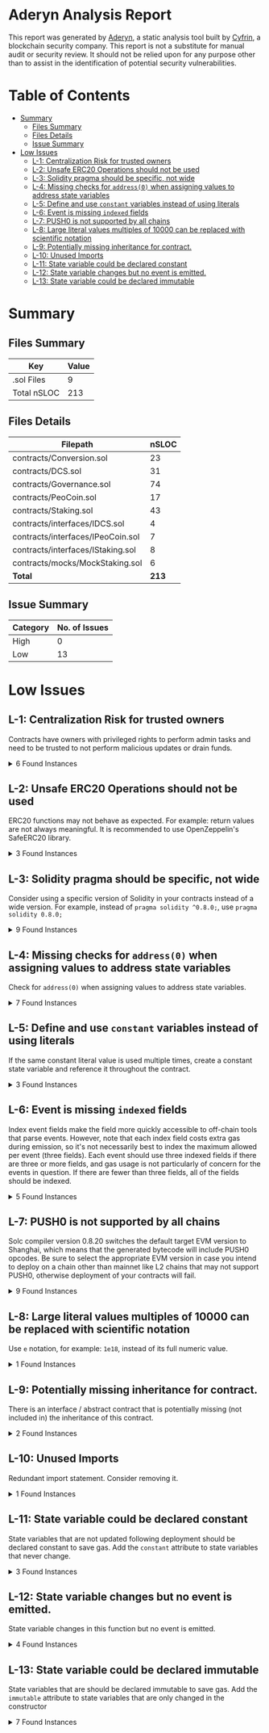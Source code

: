 # Aderyn Analysis Report

This report was generated by [Aderyn](https://github.com/Cyfrin/aderyn), a static analysis tool built by [Cyfrin](https://cyfrin.io), a blockchain security company. This report is not a substitute for manual audit or security review. It should not be relied upon for any purpose other than to assist in the identification of potential security vulnerabilities.
# Table of Contents

- [Summary](#summary)
  - [Files Summary](#files-summary)
  - [Files Details](#files-details)
  - [Issue Summary](#issue-summary)
- [Low Issues](#low-issues)
  - [L-1: Centralization Risk for trusted owners](#l-1-centralization-risk-for-trusted-owners)
  - [L-2: Unsafe ERC20 Operations should not be used](#l-2-unsafe-erc20-operations-should-not-be-used)
  - [L-3: Solidity pragma should be specific, not wide](#l-3-solidity-pragma-should-be-specific-not-wide)
  - [L-4: Missing checks for `address(0)` when assigning values to address state variables](#l-4-missing-checks-for-address0-when-assigning-values-to-address-state-variables)
  - [L-5: Define and use `constant` variables instead of using literals](#l-5-define-and-use-constant-variables-instead-of-using-literals)
  - [L-6: Event is missing `indexed` fields](#l-6-event-is-missing-indexed-fields)
  - [L-7: PUSH0 is not supported by all chains](#l-7-push0-is-not-supported-by-all-chains)
  - [L-8: Large literal values multiples of 10000 can be replaced with scientific notation](#l-8-large-literal-values-multiples-of-10000-can-be-replaced-with-scientific-notation)
  - [L-9: Potentially missing inheritance for contract.](#l-9-potentially-missing-inheritance-for-contract)
  - [L-10: Unused Imports](#l-10-unused-imports)
  - [L-11: State variable could be declared constant](#l-11-state-variable-could-be-declared-constant)
  - [L-12: State variable changes but no event is emitted.](#l-12-state-variable-changes-but-no-event-is-emitted)
  - [L-13: State variable could be declared immutable](#l-13-state-variable-could-be-declared-immutable)


# Summary

## Files Summary

| Key | Value |
| --- | --- |
| .sol Files | 9 |
| Total nSLOC | 213 |


## Files Details

| Filepath | nSLOC |
| --- | --- |
| contracts/Conversion.sol | 23 |
| contracts/DCS.sol | 31 |
| contracts/Governance.sol | 74 |
| contracts/PeoCoin.sol | 17 |
| contracts/Staking.sol | 43 |
| contracts/interfaces/IDCS.sol | 4 |
| contracts/interfaces/IPeoCoin.sol | 7 |
| contracts/interfaces/IStaking.sol | 8 |
| contracts/mocks/MockStaking.sol | 6 |
| **Total** | **213** |


## Issue Summary

| Category | No. of Issues |
| --- | --- |
| High | 0 |
| Low | 13 |


# Low Issues

## L-1: Centralization Risk for trusted owners

Contracts have owners with privileged rights to perform admin tasks and need to be trusted to not perform malicious updates or drain funds.

<details><summary>6 Found Instances</summary>


- Found in contracts/DCS.sol [Line: 12](contracts/DCS.sol#L12)

	```solidity
	contract DCS is Ownable {
	```

- Found in contracts/DCS.sol [Line: 65](contracts/DCS.sol#L65)

	```solidity
	    function updateWeights(uint256 _tokenWeight, uint256 _stakeWeight, uint256 _timeWeight) external onlyOwner {
	```

- Found in contracts/Governance.sol [Line: 12](contracts/Governance.sol#L12)

	```solidity
	contract Governance is Ownable {
	```

- Found in contracts/Governance.sol [Line: 138](contracts/Governance.sol#L138)

	```solidity
	    function updateParameters(uint256 _votingPeriod, uint256 _quorum, uint256 _majorityPercentage) external onlyOwner {
	```

- Found in contracts/PeoCoin.sol [Line: 16](contracts/PeoCoin.sol#L16)

	```solidity
	contract PeoCoin is ERC20, Ownable {
	```

- Found in contracts/PeoCoin.sol [Line: 29](contracts/PeoCoin.sol#L29)

	```solidity
	    function mint(address to, uint256 amount) external onlyOwner {
	```

</details>



## L-2: Unsafe ERC20 Operations should not be used

ERC20 functions may not behave as expected. For example: return values are not always meaningful. It is recommended to use OpenZeppelin's SafeERC20 library.

<details><summary>3 Found Instances</summary>


- Found in contracts/Conversion.sol [Line: 51](contracts/Conversion.sol#L51)

	```solidity
	        bool success = peoToken.transferFrom(msg.sender, address(this), amount);
	```

- Found in contracts/Staking.sol [Line: 52](contracts/Staking.sol#L52)

	```solidity
	        bool success = peoToken.transferFrom(msg.sender, address(this), amount);
	```

- Found in contracts/Staking.sol [Line: 95](contracts/Staking.sol#L95)

	```solidity
	        bool success = peoToken.transfer(msg.sender, info.amount + reward);
	```

</details>



## L-3: Solidity pragma should be specific, not wide

Consider using a specific version of Solidity in your contracts instead of a wide version. For example, instead of `pragma solidity ^0.8.0;`, use `pragma solidity 0.8.0;`

<details><summary>9 Found Instances</summary>


- Found in contracts/Conversion.sol [Line: 2](contracts/Conversion.sol#L2)

	```solidity
	pragma solidity ^0.8.28;
	```

- Found in contracts/DCS.sol [Line: 2](contracts/DCS.sol#L2)

	```solidity
	pragma solidity ^0.8.28;
	```

- Found in contracts/Governance.sol [Line: 2](contracts/Governance.sol#L2)

	```solidity
	pragma solidity ^0.8.28;
	```

- Found in contracts/PeoCoin.sol [Line: 2](contracts/PeoCoin.sol#L2)

	```solidity
	pragma solidity ^0.8.28;
	```

- Found in contracts/Staking.sol [Line: 2](contracts/Staking.sol#L2)

	```solidity
	pragma solidity ^0.8.28;
	```

- Found in contracts/interfaces/IDCS.sol [Line: 2](contracts/interfaces/IDCS.sol#L2)

	```solidity
	pragma solidity ^0.8.28;
	```

- Found in contracts/interfaces/IPeoCoin.sol [Line: 2](contracts/interfaces/IPeoCoin.sol#L2)

	```solidity
	pragma solidity ^0.8.28;
	```

- Found in contracts/interfaces/IStaking.sol [Line: 2](contracts/interfaces/IStaking.sol#L2)

	```solidity
	pragma solidity ^0.8.28;
	```

- Found in contracts/mocks/MockStaking.sol [Line: 2](contracts/mocks/MockStaking.sol#L2)

	```solidity
	pragma solidity ^0.8.28;
	```

</details>



## L-4: Missing checks for `address(0)` when assigning values to address state variables

Check for `address(0)` when assigning values to address state variables.

<details><summary>7 Found Instances</summary>


- Found in contracts/Conversion.sol [Line: 38](contracts/Conversion.sol#L38)

	```solidity
	        peoToken = IPeoCoin(_peoToken);
	```

- Found in contracts/Conversion.sol [Line: 39](contracts/Conversion.sol#L39)

	```solidity
	        backendService = _backendService;
	```

- Found in contracts/DCS.sol [Line: 33](contracts/DCS.sol#L33)

	```solidity
	        peoToken = IPeoCoin(_peoToken);
	```

- Found in contracts/DCS.sol [Line: 34](contracts/DCS.sol#L34)

	```solidity
	        staking = IStaking(_staking);
	```

- Found in contracts/Governance.sol [Line: 65](contracts/Governance.sol#L65)

	```solidity
	        peoToken = IPeoCoin(_peoToken);
	```

- Found in contracts/Governance.sol [Line: 66](contracts/Governance.sol#L66)

	```solidity
	        dcs = IDCS(_dcs);
	```

- Found in contracts/Staking.sol [Line: 41](contracts/Staking.sol#L41)

	```solidity
	        peoToken = IPeoCoin(_peoToken);
	```

</details>



## L-5: Define and use `constant` variables instead of using literals

If the same constant literal value is used multiple times, create a constant state variable and reference it throughout the contract.

<details><summary>3 Found Instances</summary>


- Found in contracts/Staking.sol [Line: 76](contracts/Staking.sol#L76)

	```solidity
	        uint256 baseReward = (info.amount * baseAPY * stakedDays) / (365 * 100);
	```

- Found in contracts/Staking.sol [Line: 79](contracts/Staking.sol#L79)

	```solidity
	        uint256 bonus = (baseReward * (tierMultiplier - 100)) / 100;
	```

</details>



## L-6: Event is missing `indexed` fields

Index event fields make the field more quickly accessible to off-chain tools that parse events. However, note that each index field costs extra gas during emission, so it's not necessarily best to index the maximum allowed per event (three fields). Each event should use three indexed fields if there are three or more fields, and gas usage is not particularly of concern for the events in question. If there are fewer than three fields, all of the fields should be indexed.

<details><summary>5 Found Instances</summary>


- Found in contracts/Conversion.sol [Line: 25](contracts/Conversion.sol#L25)

	```solidity
	    event ConversionRequested(address indexed user, uint256 amount, string mobileNumber, string currency);
	```

- Found in contracts/Conversion.sol [Line: 31](contracts/Conversion.sol#L31)

	```solidity
	    event ConversionConfirmed(address indexed user, uint256 amount, string mobileNumber);
	```

- Found in contracts/Governance.sol [Line: 47](contracts/Governance.sol#L47)

	```solidity
	    event ProposalCreated(uint256 proposalId, address proposer, string description);
	```

- Found in contracts/Governance.sol [Line: 54](contracts/Governance.sol#L54)

	```solidity
	    event VoteCast(uint256 proposalId, address voter, bool support, uint256 weight);
	```

- Found in contracts/Governance.sol [Line: 58](contracts/Governance.sol#L58)

	```solidity
	    event ProposalExecuted(uint256 proposalId);
	```

</details>



## L-7: PUSH0 is not supported by all chains

Solc compiler version 0.8.20 switches the default target EVM version to Shanghai, which means that the generated bytecode will include PUSH0 opcodes. Be sure to select the appropriate EVM version in case you intend to deploy on a chain other than mainnet like L2 chains that may not support PUSH0, otherwise deployment of your contracts will fail.

<details><summary>9 Found Instances</summary>


- Found in contracts/Conversion.sol [Line: 2](contracts/Conversion.sol#L2)

	```solidity
	pragma solidity ^0.8.28;
	```

- Found in contracts/DCS.sol [Line: 2](contracts/DCS.sol#L2)

	```solidity
	pragma solidity ^0.8.28;
	```

- Found in contracts/Governance.sol [Line: 2](contracts/Governance.sol#L2)

	```solidity
	pragma solidity ^0.8.28;
	```

- Found in contracts/PeoCoin.sol [Line: 2](contracts/PeoCoin.sol#L2)

	```solidity
	pragma solidity ^0.8.28;
	```

- Found in contracts/Staking.sol [Line: 2](contracts/Staking.sol#L2)

	```solidity
	pragma solidity ^0.8.28;
	```

- Found in contracts/interfaces/IDCS.sol [Line: 2](contracts/interfaces/IDCS.sol#L2)

	```solidity
	pragma solidity ^0.8.28;
	```

- Found in contracts/interfaces/IPeoCoin.sol [Line: 2](contracts/interfaces/IPeoCoin.sol#L2)

	```solidity
	pragma solidity ^0.8.28;
	```

- Found in contracts/interfaces/IStaking.sol [Line: 2](contracts/interfaces/IStaking.sol#L2)

	```solidity
	pragma solidity ^0.8.28;
	```

- Found in contracts/mocks/MockStaking.sol [Line: 2](contracts/mocks/MockStaking.sol#L2)

	```solidity
	pragma solidity ^0.8.28;
	```

</details>



## L-8: Large literal values multiples of 10000 can be replaced with scientific notation

Use `e` notation, for example: `1e18`, instead of its full numeric value.

<details><summary>1 Found Instances</summary>


- Found in contracts/PeoCoin.sol [Line: 21](contracts/PeoCoin.sol#L21)

	```solidity
	        _mint(msg.sender, 1_000_000 * 10**decimals());
	```

</details>



## L-9: Potentially missing inheritance for contract.

There is an interface / abstract contract that is potentially missing (not included in) the inheritance of this contract.

<details><summary>2 Found Instances</summary>


- Found in contracts/Staking.sol [Line: 11](contracts/Staking.sol#L11)

	Is this contract supposed to implement an interface? Consider extending one of the following: IStaking
	```solidity
	contract Staking {
	```

- Found in contracts/mocks/MockStaking.sol [Line: 8](contracts/mocks/MockStaking.sol#L8)

	Is this contract supposed to implement an interface? Consider extending one of the following: IStaking
	```solidity
	contract MockStaking {
	```

</details>



## L-10: Unused Imports

Redundant import statement. Consider removing it.

<details><summary>1 Found Instances</summary>


- Found in contracts/Conversion.sol [Line: 5](contracts/Conversion.sol#L5)

	```solidity
	import "./interfaces/IDCS.sol"; 
	```

</details>



## L-11: State variable could be declared constant

State variables that are not updated following deployment should be declared constant to save gas. Add the `constant` attribute to state variables that never change.

<details><summary>3 Found Instances</summary>


- Found in contracts/Staking.sol [Line: 27](contracts/Staking.sol#L27)

	```solidity
	    uint256 public baseAPY = 10;
	```

- Found in contracts/Staking.sol [Line: 31](contracts/Staking.sol#L31)

	```solidity
	    uint256 public lockPeriod = 30 days;
	```

- Found in contracts/Staking.sol [Line: 35](contracts/Staking.sol#L35)

	```solidity
	    uint256 public bronzeMultiplier = 100;
	```

</details>



## L-12: State variable changes but no event is emitted.

State variable changes in this function but no event is emitted.

<details><summary>4 Found Instances</summary>


- Found in contracts/DCS.sol [Line: 65](contracts/DCS.sol#L65)

	```solidity
	    function updateWeights(uint256 _tokenWeight, uint256 _stakeWeight, uint256 _timeWeight) external onlyOwner {
	```

- Found in contracts/Governance.sol [Line: 138](contracts/Governance.sol#L138)

	```solidity
	    function updateParameters(uint256 _votingPeriod, uint256 _quorum, uint256 _majorityPercentage) external onlyOwner {
	```

- Found in contracts/Staking.sol [Line: 48](contracts/Staking.sol#L48)

	```solidity
	    function stake(uint256 amount) external {
	```

- Found in contracts/Staking.sol [Line: 87](contracts/Staking.sol#L87)

	```solidity
	    function unstake() external {
	```

</details>



## L-13: State variable could be declared immutable

State variables that are should be declared immutable to save gas. Add the `immutable` attribute to state variables that are only changed in the constructor

<details><summary>7 Found Instances</summary>


- Found in contracts/Conversion.sol [Line: 14](contracts/Conversion.sol#L14)

	```solidity
	    IPeoCoin public peoToken;
	```

- Found in contracts/Conversion.sol [Line: 18](contracts/Conversion.sol#L18)

	```solidity
	    address public backendService;
	```

- Found in contracts/DCS.sol [Line: 14](contracts/DCS.sol#L14)

	```solidity
	    IPeoCoin public peoToken;
	```

- Found in contracts/DCS.sol [Line: 17](contracts/DCS.sol#L17)

	```solidity
	    IStaking public staking;
	```

- Found in contracts/Governance.sol [Line: 14](contracts/Governance.sol#L14)

	```solidity
	    IPeoCoin public peoToken;
	```

- Found in contracts/Governance.sol [Line: 17](contracts/Governance.sol#L17)

	```solidity
	    IDCS public dcs;
	```

- Found in contracts/Staking.sol [Line: 13](contracts/Staking.sol#L13)

	```solidity
	    IPeoCoin public peoToken;
	```

</details>



